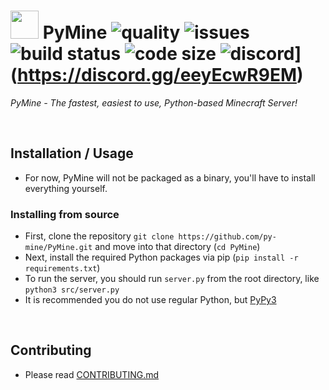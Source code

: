 # <img src="https://cdn.discordapp.com/emojis/783838348695437353.gif?v=1" height=45> PyMine ![quality](https://www.codefactor.io/repository/github/py-mine/pymine/badge) ![issues](https://img.shields.io/github/issues/py-mine/PyMine) ![build status](https://img.shields.io/github/workflow/status/py-mine/PyMine/Python%20application?event=push) ![code size](https://img.shields.io/github/languages/code-size/py-mine/PyMine) ![discord](https://img.shields.io/discord/789623993547227147.svg?label=&logo=discord&logoColor=ffffff&color=7389D8&labelColor=6A7EC2)](https://discord.gg/eeyEcwR9EM)
*PyMine - The fastest, easiest to use, Python-based Minecraft Server!* 

<br>

## Installation / Usage
* For now, PyMine will not be packaged as a binary, you'll have to install everything yourself.
### Installing from source
* First, clone the repository `git clone https://github.com/py-mine/PyMine.git` and move into that directory (`cd PyMine`)
* Next, install the required Python packages via pip (`pip install -r requirements.txt`)
* To run the server, you should run `server.py` from the root directory, like `python3 src/server.py`
* It is recommended you do not use regular Python, but [PyPy3](https://www.pypy.org/)

<br>

## Contributing
* Please read [CONTRIBUTING.md](https://github.com/py-mine/PyMine/blob/main/CONTRIBUTING.md)
 
